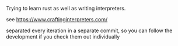 Trying to learn rust as well as writing interpreters.

see https://www.craftinginterpreters.com/

separated every iteration in a separate commit, so you can follow the development if you check them out individually
